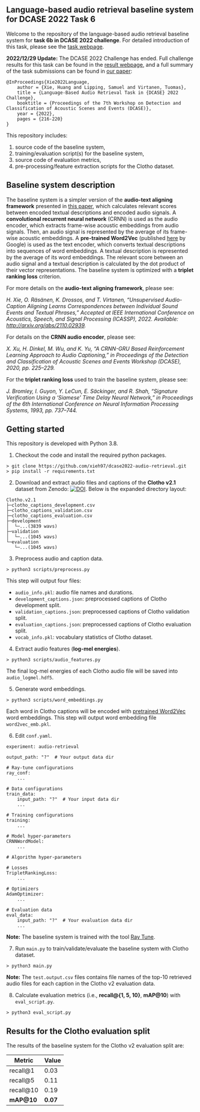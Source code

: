 ## Language-based audio retrieval baseline system for DCASE 2022 Task 6

Welcome to the repository of the language-based audio retrieval baseline system for **task 6b in DCASE 2022 challenge**.
For detailed introduction of this task, please see the [task webpage](https://dcase.community/challenge2022/task-language-based-audio-retrieval).

**2022/12/29 Update:**
The DCASE 2022 Challenge has ended.
Full challenge results for this task can be found in the [result webpage](https://dcase.community/challenge2022/task-language-based-audio-retrieval-results), and a full summary of the task submissions can be found in [our paper](https://arxiv.org/abs/2206.06108):

```
@InProceedings{Xie2022Language,
    author = {Xie, Huang and Lipping, Samuel and Virtanen, Tuomas},
    title = {Language-Based Audio Retrieval Task in {DCASE} 2022 Challenge},
    booktitle = {Proceedings of the 7th Workshop on Detection and Classification of Acoustic Scenes and Events (DCASE)},
    year = {2022},
    pages = {216-220}
}
```

This repository includes:

  1. source code of the baseline system,
  2. training/evaluation script(s) for the baseline system,
  3. source code of evaluation metrics,
  4. pre-processing/feature extraction scripts for the Clotho dataset.


## Baseline system description

The baseline system is a simpler version of the **audio-text aligning framework** presented in [this paper](http://arxiv.org/abs/2110.02939), which calculates relevant scores between encoded textual descriptions and encoded audio signals.
A **convolutional recurrent neural network** (CRNN) is used as the audio encoder, which extracts frame-wise acoustic embeddings from audio signals.
Then, an audio signal is represented by the average of its frame-wise acoustic embeddings.
A **pre-trained Word2Vec** (published [here](https://code.google.com/archive/p/word2vec/) by Google) is used as the text encoder, which converts textual descriptions into sequences of word embeddings.
A textual description is represented by the average of its word embeddings.
The relevant score between an audio signal and a textual description is calculated by the dot product of their vector representations.
The baseline system is optimized with a **triplet ranking loss** criterion.

For more details on the **audio-text aligning framework**, please see:

_H. Xie, O. Räsänen, K. Drossos, and T. Virtanen, “Unsupervised Audio-Caption Aligning Learns Correspondences between Individual Sound Events and Textual Phrases,” Accepted at IEEE International Conference on Acoustics, Speech, and Signal Processing (ICASSP), 2022. Available: http://arxiv.org/abs/2110.02939._

For details on the **CRNN audio encoder**, please see:

_X. Xu, H. Dinkel, M. Wu, and K. Yu, “A CRNN-GRU Based Reinforcement Learning Approach to Audio Captioning,” in Proceedings of the Detection and Classification of Acoustic Scenes and Events Workshop (DCASE), 2020, pp. 225–229._

For the **triplet ranking loss** used to train the baseline system, please see:

_J. Bromley, I. Guyon, Y. LeCun, E. Säckinger, and R. Shah, “Signature Verification Using a ‘Siamese’ Time Delay Neural Network,” in Proceedings of the 6th International Conference on Neural Information Processing Systems, 1993, pp. 737–744._


## Getting started

This repository is developed with Python 3.8.

1. Checkout the code and install the required python packages.

```
> git clone https://github.com/xieh97/dcase2022-audio-retrieval.git
> pip install -r requirements.txt
```

2. Download and extract audio files and captions of the **Clotho v2.1** dataset from Zenodo: [![DOI](https://zenodo.org/badge/DOI/10.5281/zenodo.4783391.svg)](https://doi.org/10.5281/zenodo.4783391). Below is the expanded directory layout:

```
Clotho.v2.1
├─clotho_captions_development.csv
├─clotho_captions_validation.csv
├─clotho_captions_evaluation.csv
├─development
│  └─...(3839 wavs)
├─validation
│  └─...(1045 wavs)
└─evaluation
   └─...(1045 wavs)
```

3. Preprocess audio and caption data.

```
> python3 scripts/preprocess.py
```

This step will output four files:

  * `audio_info.pkl`: audio file names and durations.
  * `development_captions.json`: preprocessed captions of Clotho development split.
  * `validation_captions.json`: preprocessed captions of Clotho validation split.
  * `evaluation_captions.json`: preprocessed captions of Clotho evaluation split.
  * `vocab_info.pkl`: vocabulary statistics of Clotho dataset.

4. Extract audio features (**log-mel energies**).

```
> python3 scripts/audio_features.py
```

The final log-mel energies of each Clotho audio file will be saved into `audio_logmel.hdf5`.

5. Generate word embeddings.

```
> python3 scripts/word_embeddings.py
```

Each word in Clotho captions will be encoded with [pretrained Word2Vec](https://code.google.com/archive/p/word2vec/) word embeddings.
This step will output word embedding file `word2vec_emb.pkl`.

6. Edit `conf.yaml`.

```
experiment: audio-retrieval

output_path: "?"  # Your output data dir

# Ray-tune configurations
ray_conf:
    ...

# Data configurations
train_data:
    input_path: "?"  # Your input data dir
    ...

# Training configurations
training:
    ...

# Model hyper-parameters
CRNNWordModel:
    ...

# Algorithm hyper-parameters

# Losses
TripletRankingLoss:
    ...

# Optimizers
AdamOptimizer:
    ...

# Evaluation data
eval_data:
    input_path: "?"  # Your evaluation data dir
    ...
```

**Note:** The baseline system is trained with the tool [Ray Tune](https://www.ray.io/ray-tune).

7. Run `main.py` to train/validate/evaluate the baseline system with Clotho dataset.

```
> python3 main.py
```

**Note:** The `test.output.csv` files contains file names of the top-10 retrieved audio files for each caption in the Clotho v2 evaluation data.

8. Calculate evaluation metrics (i.e., **recall@{1, 5, 10}**, **mAP@10**) with `eval_script.py`.

```
> python3 eval_script.py
```


## Results for the Clotho evaluation split

The results of the baseline system for the Clotho v2 evaluation split are:

| Metric                  | Value                 |
|-------------------------|-----------------------|
| recall@1                | 0.03                  |
| recall@5                | 0.11                  |
| recall@10               | 0.19                  |
| <strong>mAP@10</strong> | <strong>0.07</strong> |
